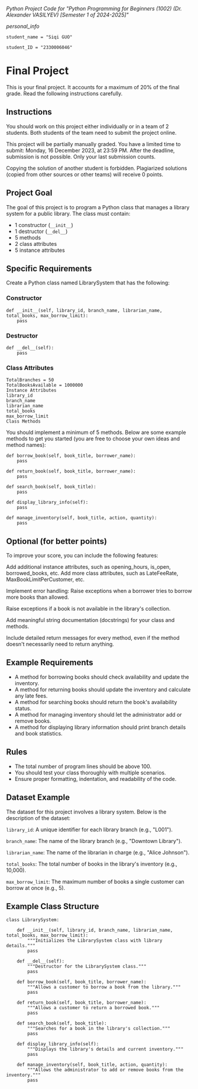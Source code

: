 _Python Project Code for "Python Programming for Beginners (1002) (Dr. Alexander VASILYEV) [Semester 1 of 2024-2025]"_

_personal_info_

`student_name = "Siqi GUO"`

`student_ID = "2330006046"`


# Final Project
This is your final project. It accounts for a maximum of 20% of the final grade. Read the following instructions carefully.

## Instructions

You should work on this project either individually or in a team of 2 students.
Both students of the team need to submit the project online.

This project will be partially manually graded.
You have a limited time to submit: Monday, 16 December 2023, at 23:59 PM. After the deadline, submission is not possible. Only your last submission counts.

Copying the solution of another student is forbidden. Plagiarized solutions (copied from other sources or other teams) will receive 0 points.

## Project Goal
The goal of this project is to program a Python class that manages a library system for a public library. The class must contain:

- 1 constructor (`__init__`)
- 1 destructor (`__del__`)
- 5 methods
- 2 class attributes
- 5 instance attributes

## Specific Requirements
Create a Python class named LibrarySystem that has the following:

### Constructor

```
def __init__(self, library_id, branch_name, librarian_name, total_books, max_borrow_limit):
    pass
```

### Destructor
```
def __del__(self):
    pass
```

### Class Attributes
```
TotalBranches = 50
TotalBooksAvailable = 1000000
Instance Attributes
library_id
branch_name
librarian_name
total_books
max_borrow_limit
Class Methods
```

You should implement a minimum of 5 methods. Below are some example methods to get you started (you are free to choose your own ideas and method names):

```
def borrow_book(self, book_title, borrower_name):
    pass
```

```
def return_book(self, book_title, borrower_name):
    pass
```

```
def search_book(self, book_title):
    pass
```

```
def display_library_info(self):
    pass
```

```
def manage_inventory(self, book_title, action, quantity):
    pass
```

## Optional (for better points)
To improve your score, you can include the following features:

Add additional instance attributes, such as opening_hours, is_open, borrowed_books, etc.
Add more class attributes, such as LateFeeRate, MaxBookLimitPerCustomer, etc.

Implement error handling:
Raise exceptions when a borrower tries to borrow more books than allowed.

Raise exceptions if a book is not available in the library's collection.

Add meaningful string documentation (docstrings) for your class and methods.

Include detailed return messages for every method, even if the method doesn't necessarily need to return anything.

## Example Requirements
- A method for borrowing books should check availability and update the inventory.
- A method for returning books should update the inventory and calculate any late fees.
- A method for searching books should return the book's availability status.
- A method for managing inventory should let the administrator add or remove books.
- A method for displaying library information should print branch details and book statistics.

## Rules
- The total number of program lines should be above 100.
- You should test your class thoroughly with multiple scenarios.
- Ensure proper formatting, indentation, and readability of the code.

## Dataset Example
The dataset for this project involves a library system. Below is the description of the dataset:

`library_id`: A unique identifier for each library branch (e.g., "L001").

`branch_name`: The name of the library branch (e.g., "Downtown Library").

`librarian_name`: The name of the librarian in charge (e.g., "Alice Johnson").

`total_books`: The total number of books in the library's inventory (e.g., 10,000).

`max_borrow_limit`: The maximum number of books a single customer can borrow at once (e.g., 5).

## Example Class Structure

```
class LibrarySystem:
    
    def __init__(self, library_id, branch_name, librarian_name, total_books, max_borrow_limit):
        """Initializes the LibrarySystem class with library details."""
        pass
    
    def __del__(self):
        """Destructor for the LibrarySystem class."""
        pass
    
    def borrow_book(self, book_title, borrower_name):
        """Allows a customer to borrow a book from the library."""
        pass
    
    def return_book(self, book_title, borrower_name):
        """Allows a customer to return a borrowed book."""
        pass
    
    def search_book(self, book_title):
        """Searches for a book in the library's collection."""
        pass
    
    def display_library_info(self):
        """Displays the library's details and current inventory."""
        pass
    
    def manage_inventory(self, book_title, action, quantity):
        """Allows the administrator to add or remove books from the inventory."""
        pass
```
